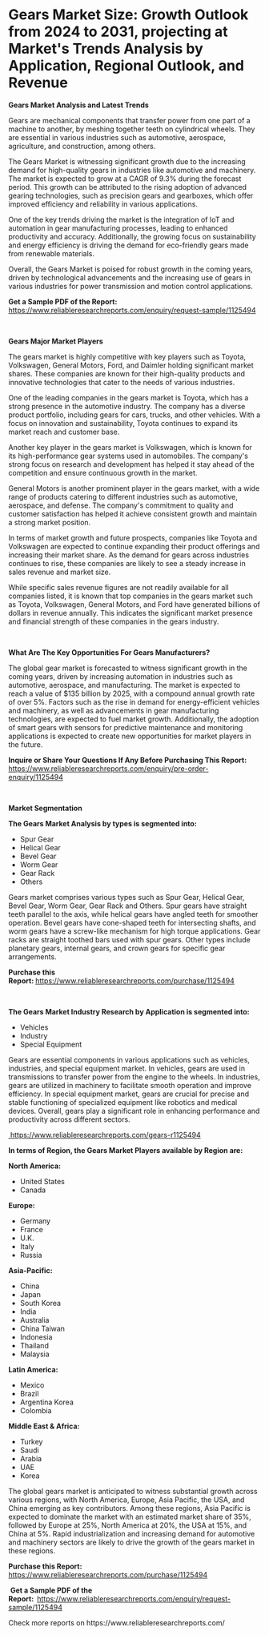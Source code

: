 <p><h1>Gears Market Size: Growth Outlook from 2024 to 2031, projecting at Market's Trends Analysis by Application, Regional Outlook, and Revenue</h1></p><p><strong>Gears Market Analysis and Latest Trends</strong></p>
<p><p>Gears are mechanical components that transfer power from one part of a machine to another, by meshing together teeth on cylindrical wheels. They are essential in various industries such as automotive, aerospace, agriculture, and construction, among others.</p><p>The Gears Market is witnessing significant growth due to the increasing demand for high-quality gears in industries like automotive and machinery. The market is expected to grow at a CAGR of 9.3% during the forecast period. This growth can be attributed to the rising adoption of advanced gearing technologies, such as precision gears and gearboxes, which offer improved efficiency and reliability in various applications.</p><p>One of the key trends driving the market is the integration of IoT and automation in gear manufacturing processes, leading to enhanced productivity and accuracy. Additionally, the growing focus on sustainability and energy efficiency is driving the demand for eco-friendly gears made from renewable materials.</p><p>Overall, the Gears Market is poised for robust growth in the coming years, driven by technological advancements and the increasing use of gears in various industries for power transmission and motion control applications.</p></p>
<p><strong>Get a Sample PDF of the Report:&nbsp;</strong> <a href="https://www.reliableresearchreports.com/enquiry/request-sample/1125494">https://www.reliableresearchreports.com/enquiry/request-sample/1125494</a></p>
<p>&nbsp;</p>
<p><strong>Gears Major Market Players</strong></p>
<p><p>The gears market is highly competitive with key players such as Toyota, Volkswagen, General Motors, Ford, and Daimler holding significant market shares. These companies are known for their high-quality products and innovative technologies that cater to the needs of various industries.</p><p>One of the leading companies in the gears market is Toyota, which has a strong presence in the automotive industry. The company has a diverse product portfolio, including gears for cars, trucks, and other vehicles. With a focus on innovation and sustainability, Toyota continues to expand its market reach and customer base.</p><p>Another key player in the gears market is Volkswagen, which is known for its high-performance gear systems used in automobiles. The company's strong focus on research and development has helped it stay ahead of the competition and ensure continuous growth in the market.</p><p>General Motors is another prominent player in the gears market, with a wide range of products catering to different industries such as automotive, aerospace, and defense. The company's commitment to quality and customer satisfaction has helped it achieve consistent growth and maintain a strong market position.</p><p>In terms of market growth and future prospects, companies like Toyota and Volkswagen are expected to continue expanding their product offerings and increasing their market share. As the demand for gears across industries continues to rise, these companies are likely to see a steady increase in sales revenue and market size.</p><p>While specific sales revenue figures are not readily available for all companies listed, it is known that top companies in the gears market such as Toyota, Volkswagen, General Motors, and Ford have generated billions of dollars in revenue annually. This indicates the significant market presence and financial strength of these companies in the gears industry.</p></p>
<p>&nbsp;</p>
<p><strong>What Are The Key Opportunities For Gears Manufacturers?</strong></p>
<p><p>The global gear market is forecasted to witness significant growth in the coming years, driven by increasing automation in industries such as automotive, aerospace, and manufacturing. The market is expected to reach a value of $135 billion by 2025, with a compound annual growth rate of over 5%. Factors such as the rise in demand for energy-efficient vehicles and machinery, as well as advancements in gear manufacturing technologies, are expected to fuel market growth. Additionally, the adoption of smart gears with sensors for predictive maintenance and monitoring applications is expected to create new opportunities for market players in the future.</p></p>
<p><strong>Inquire or Share Your Questions If Any Before Purchasing This Report:</strong> <a href="https://www.reliableresearchreports.com/enquiry/pre-order-enquiry/1125494">https://www.reliableresearchreports.com/enquiry/pre-order-enquiry/1125494</a></p>
<p>&nbsp;</p>
<p><strong>Market Segmentation</strong></p>
<p><strong>The Gears Market Analysis by types is segmented into:</strong></p>
<p><ul><li>Spur Gear</li><li>Helical Gear</li><li>Bevel Gear</li><li>Worm Gear</li><li>Gear Rack</li><li>Others</li></ul></p>
<p><p>Gears market comprises various types such as Spur Gear, Helical Gear, Bevel Gear, Worm Gear, Gear Rack and Others. Spur gears have straight teeth parallel to the axis, while helical gears have angled teeth for smoother operation. Bevel gears have cone-shaped teeth for intersecting shafts, and worm gears have a screw-like mechanism for high torque applications. Gear racks are straight toothed bars used with spur gears. Other types include planetary gears, internal gears, and crown gears for specific gear arrangements.</p></p>
<p><strong>Purchase this Report:&nbsp;</strong><a href="https://www.reliableresearchreports.com/purchase/1125494">https://www.reliableresearchreports.com/purchase/1125494</a></p>
<p>&nbsp;</p>
<p><strong>The Gears Market Industry Research by Application is segmented into:</strong></p>
<p><ul><li>Vehicles</li><li>Industry</li><li>Special Equipment</li></ul></p>
<p><p>Gears are essential components in various applications such as vehicles, industries, and special equipment market. In vehicles, gears are used in transmissions to transfer power from the engine to the wheels. In industries, gears are utilized in machinery to facilitate smooth operation and improve efficiency. In special equipment market, gears are crucial for precise and stable functioning of specialized equipment like robotics and medical devices. Overall, gears play a significant role in enhancing performance and productivity across different sectors.</p></p>
<p><a href="https://www.reliableresearchreports.com/gears-r1125494">&nbsp;https://www.reliableresearchreports.com/gears-r1125494</a></p>
<p><strong>In terms of Region, the Gears Market Players available by Region are:</strong></p>
<p>
    <p> <strong> North America: </strong>
        <ul>
            <li>United States</li>
            <li>Canada</li>
        </ul>
        </p> 
    <p> <strong> Europe: </strong>
        <ul>
            <li>Germany</li>
            <li>France</li>
            <li>U.K.</li>
            <li>Italy</li>
            <li>Russia</li>
        </ul>
        </p> 
    <p> <strong> Asia-Pacific: </strong>
        <ul>
            <li>China</li>
            <li>Japan</li>
            <li>South Korea</li>
            <li>India</li>
            <li>Australia</li>
            <li>China Taiwan</li>
            <li>Indonesia</li>
            <li>Thailand</li>
            <li>Malaysia</li>
        </ul>
        </p> 
    <p> <strong> Latin America: </strong>
        <ul>
            <li>Mexico</li>
            <li>Brazil</li>
            <li>Argentina Korea</li>
            <li>Colombia</li>
        </ul>
        </p> 
    <p> <strong> Middle East & Africa: </strong>
        <ul>
            <li>Turkey</li>
            <li>Saudi</li>
            <li>Arabia</li>
            <li>UAE</li>
            <li>Korea</li>
        </ul>
    </p>
    </p>
<p><p>The global gears market is anticipated to witness substantial growth across various regions, with North America, Europe, Asia Pacific, the USA, and China emerging as key contributors. Among these regions, Asia Pacific is expected to dominate the market with an estimated market share of 35%, followed by Europe at 25%, North America at 20%, the USA at 15%, and China at 5%. Rapid industrialization and increasing demand for automotive and machinery sectors are likely to drive the growth of the gears market in these regions.</p></p>
<p><strong>Purchase this Report: </strong><a href="https://www.reliableresearchreports.com/purchase/1125494">https://www.reliableresearchreports.com/purchase/1125494</a></p>
<p>&nbsp;<strong>Get a Sample PDF of the Report:&nbsp;&nbsp;</strong><a href="https://www.reliableresearchreports.com/enquiry/request-sample/1125494">https://www.reliableresearchreports.com/enquiry/request-sample/1125494</a></p>
<p><strong></strong></p>
<p>Check more reports on https://www.reliableresearchreports.com/</p>